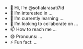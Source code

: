 - 👋 Hi, I’m @sofialarasati7id
- 👀 I’m interested in ...
- 🌱 I’m currently learning ...
- 💞️ I’m looking to collaborate on ...
- 📫 How to reach me ...
- 😄 Pronouns: ...
- ⚡ Fun fact: ...

<!---
sofialarasati7id/sofialarasati7id is a ✨ special ✨ repository because its `README.md` (this file) appears on your GitHub profile.
You can click the Preview link to take a look at your changes.
--->
